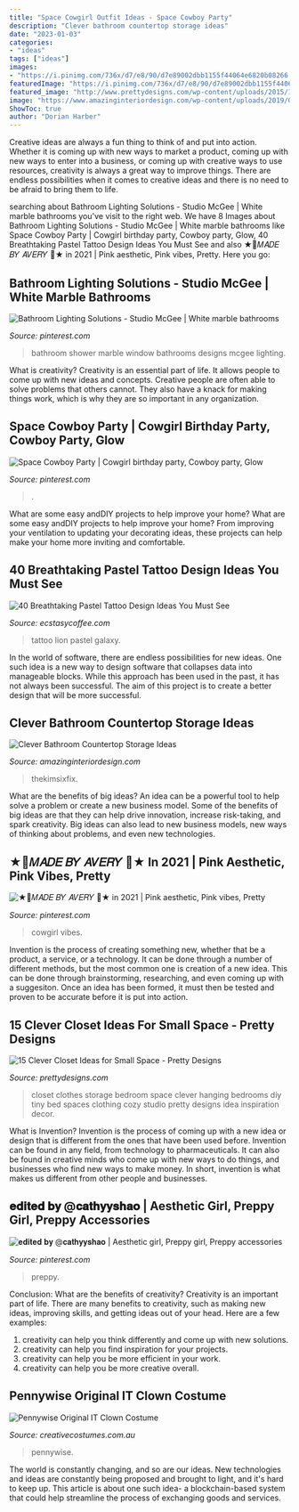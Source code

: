 ```yaml
---
title: "Space Cowgirl Outfit Ideas - Space Cowboy Party"
description: "Clever bathroom countertop storage ideas"
date: "2023-01-03"
categories:
- "ideas"
tags: ["ideas"]
images:
- "https://i.pinimg.com/736x/d7/e8/90/d7e89002dbb1155f44064e6820b08266.jpg"
featuredImage: "https://i.pinimg.com/736x/d7/e8/90/d7e89002dbb1155f44064e6820b08266.jpg"
featured_image: "http://www.prettydesigns.com/wp-content/uploads/2015/10/Clothes-Storage.jpg"
image: "https://www.amazinginteriordesign.com/wp-content/uploads/2019/01/4-14.jpg"
ShowToc: true
author: "Dorian Harber"
---
```



Creative ideas are always a fun thing to think of and put into action. Whether it is coming up with new ways to market a product, coming up with new ways to enter into a business, or coming up with creative ways to use resources, creativity is always a great way to improve things. There are endless possibilities when it comes to creative ideas and there is no need to be afraid to bring them to life.

	

		
searching about Bathroom Lighting Solutions - Studio McGee | White marble bathrooms you've visit to the right web. We have 8 Images about Bathroom Lighting Solutions - Studio McGee | White marble bathrooms like Space Cowboy Party | Cowgirl birthday party, Cowboy party, Glow, 40 Breathtaking Pastel Tattoo Design Ideas You Must See and also ★🌱𝑀𝐴𝐷𝐸 𝐵𝑌 𝐴𝑉𝐸𝑅𝑌 🌱★ in 2021 | Pink aesthetic, Pink vibes, Pretty. Here you go:
		
    
## Bathroom Lighting Solutions - Studio McGee | White Marble Bathrooms

<img loading=lazy src="https://i.pinimg.com/736x/37/41/a2/3741a210bd1339c00b4e67da9402b327.jpg" onerror="this.onerror=null;this.src='https://tse1.mm.bing.net/th?id=OIP.9BERiog1gLECtxLaegX-MAHaLF&amp;pid=15.1';" alt="Bathroom Lighting Solutions - Studio McGee | White marble bathrooms">

_Source: pinterest.com_

>bathroom shower marble window bathrooms designs mcgee lighting. 

	

What is creativity?
Creativity is an essential part of life. It allows people to come up with new ideas and concepts. Creative people are often able to solve problems that others cannot. They also have a knack for making things work, which is why they are so important in any organization.

    
## Space Cowboy Party | Cowgirl Birthday Party, Cowboy Party, Glow

<img loading=lazy src="https://i.pinimg.com/736x/d7/e8/90/d7e89002dbb1155f44064e6820b08266.jpg" onerror="this.onerror=null;this.src='https://tse4.mm.bing.net/th?id=OIP.UJ2PYCnZpMoz1enD7bxDagHaJ3&amp;pid=15.1';" alt="Space Cowboy Party | Cowgirl birthday party, Cowboy party, Glow">

_Source: pinterest.com_

>. 

	

What are some easy andDIY projects to help improve your home?
What are some easy andDIY projects to help improve your home? From improving your ventilation to updating your decorating ideas, these projects can help make your home more inviting and comfortable.

    
## 40 Breathtaking Pastel Tattoo Design Ideas You Must See

<img loading=lazy src="https://i0.wp.com/www.ecstasycoffee.com/wp-content/uploads/2017/03/Galaxy-lion.jpg?resize=600%2C825" onerror="this.onerror=null;this.src='https://tse3.mm.bing.net/th?id=OIP.6QZIewKr22loEwGupO4MCQHaKL&amp;pid=15.1';" alt="40 Breathtaking Pastel Tattoo Design Ideas You Must See">

_Source: ecstasycoffee.com_

>tattoo lion pastel galaxy. 

	

In the world of software, there are endless possibilities for new ideas. One such idea is a new way to design software that collapses data into manageable blocks. While this approach has been used in the past, it has not always been successful. The aim of this project is to create a better design that will be more successful.

    
## Clever Bathroom Countertop Storage Ideas

<img loading=lazy src="https://www.amazinginteriordesign.com/wp-content/uploads/2019/01/4-14.jpg" onerror="this.onerror=null;this.src='https://tse3.mm.bing.net/th?id=OIP.N5Pn2nxZPazgQ-qeef-WYQHaHF&amp;pid=15.1';" alt="Clever Bathroom Countertop Storage Ideas">

_Source: amazinginteriordesign.com_

>thekimsixfix. 

	

What are the benefits of big ideas?
An idea can be a powerful tool to help solve a problem or create a new business model. Some of the benefits of big ideas are that they can help drive innovation, increase risk-taking, and spark creativity. Big ideas can also lead to new business models, new ways of thinking about problems, and even new technologies.

    
## ★🌱𝑀𝐴𝐷𝐸 𝐵𝑌 𝐴𝑉𝐸𝑅𝑌 🌱★ In 2021 | Pink Aesthetic, Pink Vibes, Pretty

<img loading=lazy src="https://i.pinimg.com/736x/97/a4/df/97a4df945ad3339340cb70122fa0b5fa.jpg" onerror="this.onerror=null;this.src='https://tse4.mm.bing.net/th?id=OIP.Y4vlTxkPhIwLB1_6xvAnrAHaOb&amp;pid=15.1';" alt="★🌱𝑀𝐴𝐷𝐸 𝐵𝑌 𝐴𝑉𝐸𝑅𝑌 🌱★ in 2021 | Pink aesthetic, Pink vibes, Pretty">

_Source: pinterest.com_

>cowgirl vibes. 

	

Invention is the process of creating something new, whether that be a product, a service, or a technology. It can be done through a number of different methods, but the most common one is creation of a new idea. This can be done through brainstorming, researching, and even coming up with a suggesiton. Once an idea has been formed, it must then be tested and proven to be accurate before it is put into action.

    
## 15 Clever Closet Ideas For Small Space - Pretty Designs

<img loading=lazy src="http://www.prettydesigns.com/wp-content/uploads/2015/10/Clothes-Storage.jpg" onerror="this.onerror=null;this.src='https://tse1.mm.bing.net/th?id=OIP.1aTzA40VQhfVq9wn073BxQHaLF&amp;pid=15.1';" alt="15 Clever Closet Ideas for Small Space - Pretty Designs">

_Source: prettydesigns.com_

>closet clothes storage bedroom space clever hanging bedrooms diy tiny bed spaces clothing cozy studio pretty designs idea inspiration decor. 

	

What is Invention?
Invention is the process of coming up with a new idea or design that is different from the ones that have been used before. Invention can be found in any field, from technology to pharmaceuticals. It can also be found in creative minds who come up with new ways to do things, and businesses who find new ways to make money. In short, invention is what makes us different from other people and businesses.

    
## 𝐞𝐝𝐢𝐭𝐞𝐝 𝐛𝐲 @𝐜𝐚𝐭𝐡𝐲𝐲𝐬𝐡𝐚𝐨 | Aesthetic Girl, Preppy Girl, Preppy Accessories

<img loading=lazy src="https://i.pinimg.com/736x/e2/28/27/e228270326d0797174d94c6f7f054441.jpg" onerror="this.onerror=null;this.src='https://tse2.mm.bing.net/th?id=OIP.1C_fIGGWcLSASD9LL17R_gHaN-&amp;pid=15.1';" alt="𝐞𝐝𝐢𝐭𝐞𝐝 𝐛𝐲 @𝐜𝐚𝐭𝐡𝐲𝐲𝐬𝐡𝐚𝐨 | Aesthetic girl, Preppy girl, Preppy accessories">

_Source: pinterest.com_

>preppy. 

	

Conclusion: What are the benefits of creativity?
Creativity is an important part of life. There are many benefits to creativity, such as making new ideas, improving skills, and getting ideas out of your head. Here are a few examples: 
1. creativity can help you think differently and come up with new solutions.
2. creativity can help you find inspiration for your projects.
3. creativity can help you be more efficient in your work.
4. creativity can help you be more creative overall.

    
## Pennywise Original IT Clown Costume

<img loading=lazy src="https://www.creativecostumes.com.au/wp-content/uploads/2018/07/CC_April_18_213-768x1024.jpg" onerror="this.onerror=null;this.src='https://tse4.mm.bing.net/th?id=OIP.dNA8Mti6p9uNXnGjDyWdOAHaJ4&amp;pid=15.1';" alt="Pennywise Original IT Clown Costume">

_Source: creativecostumes.com.au_

>pennywise. 

	

The world is constantly changing, and so are our ideas. New technologies and ideas are constantly being proposed and brought to light, and it's hard to keep up. This article is about one such idea- a blockchain-based system that could help streamline the process of exchanging goods and services.


